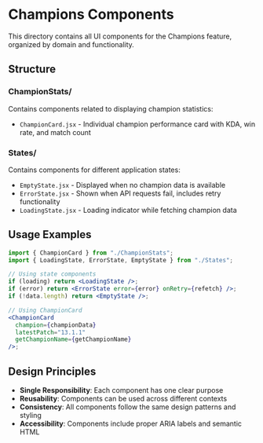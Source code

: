 # Champions Components

This directory contains all UI components for the Champions feature, organized by domain and functionality.

## Structure

### ChampionStats/

Contains components related to displaying champion statistics:

- `ChampionCard.jsx` - Individual champion performance card with KDA, win rate, and match count

### States/

Contains components for different application states:

- `EmptyState.jsx` - Displayed when no champion data is available
- `ErrorState.jsx` - Shown when API requests fail, includes retry functionality
- `LoadingState.jsx` - Loading indicator while fetching champion data

## Usage Examples

```jsx
import { ChampionCard } from "./ChampionStats";
import { LoadingState, ErrorState, EmptyState } from "./States";

// Using state components
if (loading) return <LoadingState />;
if (error) return <ErrorState error={error} onRetry={refetch} />;
if (!data.length) return <EmptyState />;

// Using ChampionCard
<ChampionCard
  champion={championData}
  latestPatch="13.1.1"
  getChampionName={getChampionName}
/>;
```

## Design Principles

- **Single Responsibility**: Each component has one clear purpose
- **Reusability**: Components can be used across different contexts
- **Consistency**: All components follow the same design patterns and styling
- **Accessibility**: Components include proper ARIA labels and semantic HTML
